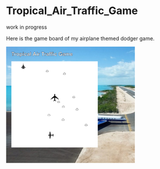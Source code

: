 # Tropical_Air_Traffic_Game

work in progress

Here is the game board of my airplane themed dodger game.

<!-- ![day_1_screenshot](https://github.com/snowbrdking26/Tropical_Air_Traffic_Game/blob/master/img/Day_2_screenshot.png) -->
<img src="https://github.com/snowbrdking26/Tropical_Air_Traffic_Game/blob/master/img/Day_2_screenshot.png" width="350">
